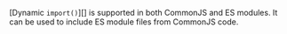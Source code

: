 
[Dynamic `import()`][] is supported in both CommonJS and ES modules. It can be
used to include ES module files from CommonJS code.

